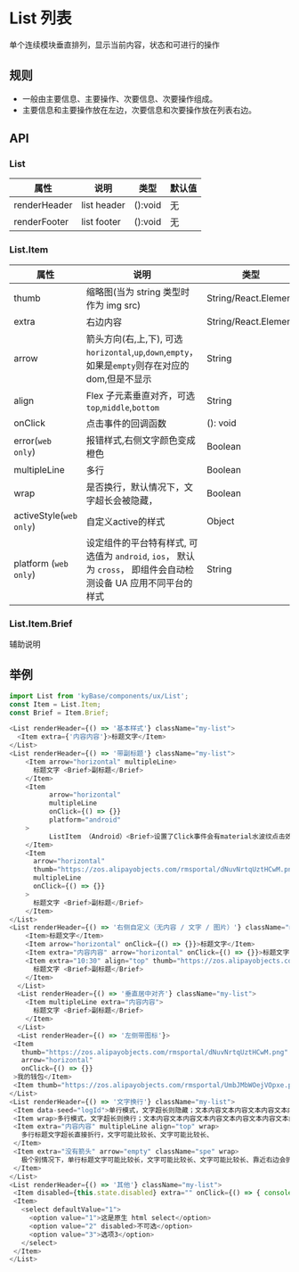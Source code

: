 # List 列表

单个连续模块垂直排列，显示当前内容，状态和可进行的操作

## 规则
- 一般由主要信息、主要操作、次要信息、次要操作组成。
- 主要信息和主要操作放在左边，次要信息和次要操作放在列表右边。

## API

### List
属性 | 说明 | 类型 | 默认值
----|-----|------|------
| renderHeader | list header | ():void | 无 |
| renderFooter | list footer | ():void | 无 |

### List.Item

属性 | 说明 | 类型 | 默认值
----|-----|------|------
| thumb       | 缩略图(当为 string 类型时作为 img src)  | String/React.Element |  无  |
| extra      | 右边内容        | String/React.Element |  无  |
| arrow      | 箭头方向(右,上,下), 可选`horizontal`,`up`,`down`,`empty`，如果是`empty`则存在对应的dom,但是不显示   | String |   无  |
| align    |    Flex 子元素垂直对齐，可选`top`,`middle`,`bottom`  | String   | `middle` |
| onClick    | 点击事件的回调函数 | (): void |  无  |
| error(`web only`)    | 报错样式,右侧文字颜色变成橙色 | Boolean  | `false`  |
| multipleLine    | 多行 | Boolean  | `false`  |
| wrap    | 是否换行，默认情况下，文字超长会被隐藏， | Boolean  | `false`  |
| activeStyle(`web only`)    | 自定义active的样式 | Object  |   |
| platform (`web only`) |  设定组件的平台特有样式, 可选值为 `android`, `ios`， 默认为 `cross`， 即组件会自动检测设备 UA 应用不同平台的样式    | String | `'cross'`|

### List.Item.Brief

辅助说明

## 举例
```js
import List from 'kyBase/components/ux/List';
const Item = List.Item;
const Brief = Item.Brief;

<List renderHeader={() => '基本样式'} className="my-list">
  <Item extra={'内容内容'}>标题文字</Item>
</List>
<List renderHeader={() => '带副标题'} className="my-list">
    <Item arrow="horizontal" multipleLine>
      标题文字 <Brief>副标题</Brief>
    </Item>
    <Item
          arrow="horizontal"
          multipleLine
          onClick={() => {}}
          platform="android"
    >
          ListItem （Android）<Brief>设置了Click事件会有material水波纹点击效果</Brief>
    </Item>
    <Item
      arrow="horizontal"
      thumb="https://zos.alipayobjects.com/rmsportal/dNuvNrtqUztHCwM.png"
      multipleLine
      onClick={() => {}}
    >
      标题文字 <Brief>副标题</Brief>
    </Item>
</List>
<List renderHeader={() => '右侧自定义（无内容 / 文字 / 图片）'} className="my-list">
    <Item>标题文字</Item>
    <Item arrow="horizontal" onClick={() => {}}>标题文字</Item>
    <Item extra="内容内容" arrow="horizontal" onClick={() => {}}>标题文字</Item>
    <Item extra="10:30" align="top" thumb="https://zos.alipayobjects.com/rmsportal/dNuvNrtqUztHCwM.png" multipleLine>
      标题文字 <Brief>副标题</Brief>
    </Item>
  </List>
  <List renderHeader={() => '垂直居中对齐'} className="my-list">
    <Item multipleLine extra="内容内容">
      标题文字 <Brief>副标题</Brief>
    </Item>
  </List>
  <List renderHeader={() => '左侧带图标'}>
 <Item
   thumb="https://zos.alipayobjects.com/rmsportal/dNuvNrtqUztHCwM.png"
   arrow="horizontal"
   onClick={() => {}}
 >我的钱包</Item>
 <Item thumb="https://zos.alipayobjects.com/rmsportal/UmbJMbWOejVOpxe.png" arrow="horizontal">我的花销占比</Item>
</List>
<List renderHeader={() => '文字换行'} className="my-list">
 <Item data-seed="logId">单行模式，文字超长则隐藏；文本内容文本内容文本内容文本内容</Item>
 <Item wrap>多行模式，文字超长则换行；文本内容文本内容文本内容文本内容文本内容文本内容</Item>
 <Item extra="内容内容" multipleLine align="top" wrap>
   多行标题文字超长直接折行，文字可能比较长、文字可能比较长、
 </Item>
 <Item extra="没有箭头" arrow="empty" className="spe" wrap>
   极个别情况下，单行标题文字可能比较长，文字可能比较长、文字可能比较长、靠近右边会折行
 </Item>
</List>
<List renderHeader={() => '其他'} className="my-list">
 <Item disabled={this.state.disabled} extra="" onClick={() => { console.log('click', this.state.disabled); this.setState({ disabled: true }); }}>点击禁用</Item>
 <Item>
   <select defaultValue="1">
     <option value="1">这是原生 html select</option>
     <option value="2" disabled>不可选</option>
     <option value="3">选项3</option>
   </select>
 </Item>
</List>
```
